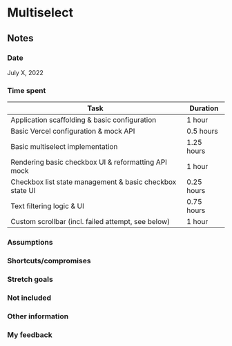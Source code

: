 # Multiselect

## Notes

### Date

July X, 2022

### Time spent

| Task                                                     | Duration   |
| -------------------------------------------------------- | ---------- |
| Application scaffolding & basic configuration            | 1 hour     |
| Basic Vercel configuration & mock API                    | 0.5 hours  |
| Basic multiselect implementation                         | 1.25 hours |
| Rendering basic checkbox UI & reformatting API mock      | 1 hour     |
| Checkbox list state management & basic checkbox state UI | 0.25 hours |
| Text filtering logic & UI                                | 0.75 hours |
| Custom scrollbar (incl. failed attempt, see below)       | 1 hour     |

### Assumptions

### Shortcuts/compromises

### Stretch goals

### Not included

### Other information

### My feedback
